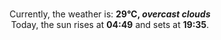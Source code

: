 <p  align="center"><br/>Currently, the weather is: <b> 29°C, <i>overcast clouds</i></b></br>Today, the sun rises at <b>04:49</b> and sets at <b>19:35</b>.</p>